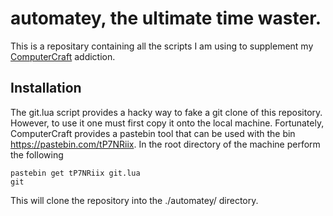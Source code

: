 # automatey, the ultimate time waster.

This is a repositary containing all the scripts I am using to supplement my [ComputerCraft](https://tweaked.cc/) addiction.

## Installation
The git.lua script provides a hacky way to fake a git clone of this repository. 
However, to use it one must first copy it onto the local machine. 
Fortunately, ComputerCraft provides a pastebin tool that can be used with the bin https://pastebin.com/tP7NRiix. 
In the root directory of the machine perform the following
```
pastebin get tP7NRiix git.lua
git
```
This will clone the repository into the ./automatey/ directory.